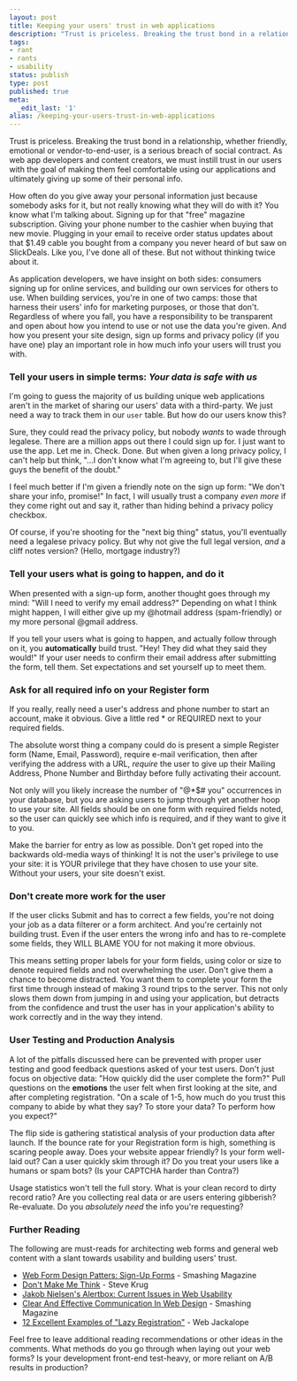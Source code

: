```yaml
---
layout: post
title: Keeping your users' trust in web applications
description: "Trust is priceless. Breaking the trust bond in a relationship, whether friendly, emotional or vendor-to-end-user, is a serious breach of social contract. As web app developers and content creators, we must instill trust in our users with the goal of making them feel comfortable using our applications and ultimately giving up some of their personal info."
tags:
- rant
- rants
- usability
status: publish
type: post
published: true
meta:
  _edit_last: '1'
alias: /keeping-your-users-trust-in-web-applications
---
```

Trust is priceless. Breaking the trust bond in a relationship, whether friendly, emotional or vendor-to-end-user, is a serious breach of social contract. As web app developers and content creators, we must instill trust in our users with the goal of making them feel comfortable using our applications and ultimately giving up some of their personal info.

How often do you give away your personal information just because somebody asks for it, but not really knowing what they will do with it? You know what I'm talking about. Signing up for that "free" magazine subscription. Giving your phone number to the cashier when buying that new movie. Plugging in your email to receive order status updates about that $1.49 cable you bought from a company you never heard of but saw on SlickDeals. Like you, I've done all of these. But not without thinking twice about it.

As application developers, we have insight on both sides: consumers signing up for online services, and building our own services for others to use. When building services, you're in one of two camps: those that harness their users' info for marketing purposes, or those that don't. Regardless of where you fall, you have a responsibility to be transparent and open about how you intend to use or not use the data you're given. And how you present your site design, sign up forms and privacy policy (if you have one) play an important role in how much info your users will trust you with.

### Tell your users in simple terms: *Your data is safe with us*

I'm going to guess the majority of us building unique web applications aren't in the market of sharing our users' data with a third-party. We just need a way to track them in our `user` table. But how do our users know this?

Sure, they could read the privacy policy, but nobody *wants* to wade through legalese. There are a million apps out there I could sign up for. I just want to use the app. Let me in. Check. Done. But when given a long privacy policy, I can't help but think, "&hellip;I don't know what I'm agreeing to, but I'll give these guys the benefit of the doubt."

I feel much better if I'm given a friendly note on the sign up form: "We don't share your info, promise!" In fact, I will usually trust a company *even more* if they come right out and say it, rather than hiding behind a privacy policy checkbox.

Of course, if you're shooting for the "next big thing" status, you'll eventually need a legalese privacy policy. But why not give the full legal version, *and* a cliff notes version? (Hello, mortgage industry?)

### Tell your users what is going to happen, and do it

When presented with a sign-up form, another thought goes through my mind: "Will I need to verify my email address?" Depending on what I think might happen, I will either give up my @hotmail address (spam-friendly) or my more personal @gmail address.

If you tell your users what is going to happen, and actually follow through on it, you **automatically** build trust. "Hey! They did what they said they would!" If your user needs to confirm their email address after submitting the form, tell them. Set expectations and set yourself up to meet them.

### Ask for all required info on your Register form

If you really, really need a user's address and phone number to start an account, make it obvious. Give a little red \* or REQUIRED next to your required fields.

The absolute worst thing a company could do is present a simple Register form (Name, Email, Password), require e-mail verification, then after verifying the address with a URL, *require* the user to give up their Mailing Address, Phone Number and Birthday before fully activating their account.

Not only will you likely increase the number of "@\*\$\# you" occurrences in your database, but you are asking users to jump through yet another hoop to use your site. All fields should be on one form with required fields noted, so the user can quickly see which info is required, and if they want to give it to you.

Make the barrier for entry as low as possible. Don't get roped into the backwards old-media ways of thinking! It is not the user's privilege to use your site: it is YOUR privilege that they have chosen to use your site. Without your users, your site doesn't exist.

### Don't create more work for the user

If the user clicks Submit and has to correct a few fields, you're not doing your job as a data filterer or a form architect. And you're certainly not building trust. Even if the user enters the wrong info and has to re-complete some fields, they WILL BLAME YOU for not making it more obvious.

This means setting proper labels for your form fields, using color or size to denote required fields and not overwhelming the user. Don't give them a chance to become distracted. You want them to complete your form the first time through instead of making 3 round trips to the server. This not only slows them down from jumping in and using your application, but detracts from the confidence and trust the user has in your application's ability to work correctly and in the way they intend.

### User Testing and Production Analysis

A lot of the pitfalls discussed here can be prevented with proper user testing and good feedback questions asked of your test users. Don't just focus on objective data: "How quickly did the user complete the form?" Pull questions on the **emotions** the user felt when first looking at the site, and after completing registration. "On a scale of 1-5, how much do you trust this company to abide by what they say? To store your data? To perform how you expect?"

The flip side is gathering statistical analysis of your production data after launch. If the bounce rate for your Registration form is high, something is scaring people away. Does your website appear friendly? Is your form well-laid out? Can a user quickly skim through it? Do you treat your users like a humans or spam bots? (Is your CAPTCHA harder than Contra?)

Usage statistics won't tell the full story. What is your clean record to dirty record ratio? Are you collecting real data or are users entering gibberish? Re-evaluate. Do you *absolutely need* the info you're requesting?

### Further Reading

The following are must-reads for architecting web forms and general web content with a slant towards usability and building users' trust.

-   [Web Form Design Patters: Sign-Up Forms](http://www.smashingmagazine.com/2008/07/04/web-form-design-patterns-sign-up-forms/) - Smashing Magazine
-   [Don't Make Me Think](http://www.amazon.com/Think-Common-Sense-Approach-Usability/dp/0789723107) - Steve Krug
-   [Jakob Nielsen's Alertbox: Current Issues in Web Usability](http://www.useit.com/alertbox/)
-   [Clear And Effective Communication In Web Design](http://www.smashingmagazine.com/2009/02/03/clear-and-effective-communication-in-web-design/) - Smashing Magazine
-   [12 Excellent Examples of "Lazy Registration"](http://webjackalope.com/lazy-registration/) - Web Jackalope

Feel free to leave additional reading recommendations or other ideas in the comments. What methods do you go through when laying out your web forms? Is your development front-end test-heavy, or more reliant on A/B results in production?
